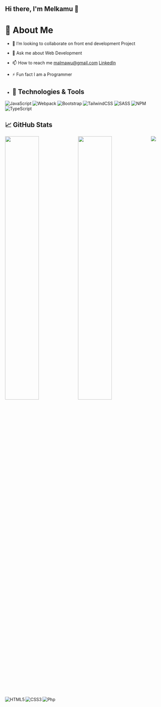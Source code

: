 ## Hi there, I'm Melkamu 👋

<h1>💫 About Me</h1>

- 👯 I’m looking to collaborate on front end development Project

- 💬 Ask me about Web Development

- 📫 How to reach me malmawu@gmail.com [LinkedIn](https://www.linkedin.com/in/melkamu-almawu/)

- ⚡ Fun fact I am a Programmer
- ## 🔧 Technologies & Tools
![JavaScript](https://img.shields.io/badge/javascript-%23323330.svg?style=for-the-badge&logo=javascript&logoColor=%23F7DF1E)
![Webpack](https://img.shields.io/badge/webpack-%238DD6F9.svg?style=for-the-badge&logo=webpack&logoColor=black)
![Bootstrap](https://img.shields.io/badge/bootstrap-%23563D7C.svg?style=for-the-badge&logo=bootstrap&logoColor=white)
![TailwindCSS](https://img.shields.io/badge/tailwindcss-%2338B2AC.svg?style=for-the-badge&logo=tailwind-css&logoColor=white)
![SASS](https://img.shields.io/badge/SASS-hotpink.svg?style=for-the-badge&logo=SASS&logoColor=white)
![NPM](https://img.shields.io/badge/NPM-%23000000.svg?style=for-the-badge&logo=npm&logoColor=white)
![TypeScript](https://img.shields.io/badge/typescript-%23007ACC.svg?style=for-the-badge&logo=typescript&logoColor=white)
## &#x1f4c8; GitHub Stats
<img align="left" width="47%" src="https://github-readme-stats.vercel.app/api?username=melkamu12&show_icons=true&theme=radical"/>
<img align="left" width="47%" src="https://github-readme-stats.vercel.app/api/top-langs/?username=melkamu12&layout=compact)](https://github.com/anuraghazra/github-readme-stats"/>
<img align="left" alt="HTML5" src="https://img.shields.io/badge/html5-%23E34F26.svg?style=for-the-badge&logo=html5&logoColor=white"/>
<img align="left" alt="CSS3" src="https://img.shields.io/badge/css3-%231572B6.svg?style=for-the-badge&logo=css3&logoColor=white"/>
<img align="left alt="JavaScript" src="https://img.shields.io/badge/javascript-%23323330.svg?style=for-the-badge&logo=javascript&logoColor=%23F7DF1E"/>
<img alt="Php" src="https://img.shields.io/badge/php-%23777BB4.svg?style=for-the-badge&logo=php&logoColor=white"/>

